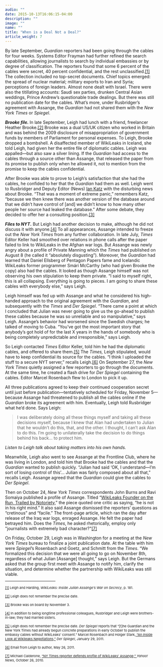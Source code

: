 ```yaml
---
audio: ""
date: 2015-10-13T16:06:15-04:00
description: ""
image: ""
name: ""
title: "When is a Deal Not a Deal?"
article_weight: 7
---
```

<p>
	By late September, <em>Guardian </em>reporters had been going through the cables for four weeks. Systems Editor Frayman had further refined the search capabilities, allowing journalists to search by individual embassies or by degree of classification. The reporters found that some 6 percent of the cables were secret, 40 percent confidential, and the rest unclassified.<a href="case_id_70_id_631.html#_ftn1" name="_ftnref1" title="">[1]</a> The collection included no top-secret documents. Chief topics emerged: the spread of nuclear material; military exports to Iran and Syria; perceptions of foreign leaders. Almost none dealt with Israel. There were also the titillating accounts: Saudi sex parties, drunken Central Asian weddings, Prince Andrew&rsquo;s questionable trade dealings. But there was still no publication date for the cables. What&rsquo;s more, under Rusbridger&rsquo;s agreement with Assange, the <em>Guardian</em> had not shared them with the <em>New York Times</em> or <em>Spiegel</em>.</p>
<p>
	<strong><em>Brooke file.</em> </strong>In late September, Leigh had lunch with a friend, freelancer Heather Brooke.<a href="case_id_70_id_631.html#_ftn2" name="_ftnref2" title="">[2]</a> Brooke was a dual US/UK citizen who worked in Britain and was behind the 2009 disclosure of misappropriation of government funds by members of Parliament for personal expenses. To Leigh, Brooke dropped a bombshell. A disaffected member of WikiLeaks in Iceland, she told Leigh, had given her the entire file of diplomatic cables. Leigh was appalled&mdash;but also saw a silver lining. If the <em>Guardian</em> had access to the cables through a source other than Assange, that released the paper from its promise to publish only when he allowed it, not to mention from the promise to keep the cables confidential.</p>
<p>
	After Brooke was able to prove to Leigh&rsquo;s satisfaction that she had the cables, he confided to her that the <em>Guardian</em> had them as well. Leigh went to Rusbridger and Deputy Editor (News) <a href="case_id_70_id_173_c_bio.html">Ian Katz</a> with the disturbing news about Brooke. &ldquo;That was a moment of extreme panic,&rdquo; remembers Katz, &ldquo;because we then knew there was another version of the database around that we didn&rsquo;t have control of [and] we didn&rsquo;t know to how many other people her source had leaked the database.&rdquo; After some debate, they decided to offer her a consulting position.<a href="case_id_70_id_631.html#_ftn3" name="_ftnref3" title="">[3]</a></p>
<p>
	<strong><em>Files to NYT</em>.</strong> But Leigh had another decision to make, although he did not discuss it with anyone.<a href="case_id_70_id_631.html#_ftn4" name="_ftnref4" title="">[4]</a> To all appearances, Assange intended to freeze out the <em>New York Times</em> from any further collaboration. In late July, <em>Times</em> Editor Keller had smoothed over relations in phone calls after the paper failed to link to WikiLeaks in the Afghan war logs. But Assange was newly angry about a profile of Private Manning which the <em>Times</em> had published on August 8 (he called it &ldquo;absolutely disgusting&rdquo;). Moreover, the <em>Guardian</em> had learned that Daniel Ellsberg of Pentagon Papers fame and Icelandic WikiLeaks former programmer Sm&aacute;ri McCarthy (who had given Brooke the copy) also had the cables. It looked as though Assange himself was not observing his own stipulation to keep them private. &ldquo;I said to myself right, this is all collapsing. Everything is going to pieces. I am going to share these cables with everybody else,&rdquo; says Leigh.</p>
<p>
	Leigh himself was fed up with Assange and what he considered his high-handed approach to the original agreement with the <em>Guardian</em>, and subsequently with the <em>Times</em> and <em>Der Spiegel</em>. &ldquo;There came a point at which I concluded that Julian was never going to give us the go-ahead to publish these cables because he was so unreliable and so manipulative,&rdquo; says Leigh. Assange&rsquo;s behavior had worsened since the Swedish charges; he talked of moving to Cuba. &ldquo;You&rsquo;ve got the most important story that anybody&rsquo;s got hold of for the last X years in the hands of somebody who is being completely unpredictable and irresponsible,&rdquo; says Leigh.</p>
<p>
	So Leigh contacted <em>Times</em> Editor Keller, told him he had the diplomatic cables, and offered to share them.<a href="case_id_70_id_631.html#_ftn5" name="_ftnref5" title="">[5]</a> The <em>Times, </em>Leigh stipulated<em>,</em> would have to keep confidential its source for the cables. &ldquo;I think I uploaded the stuff to a secure NYT server,&rdquo; recalls Leigh.<a href="case_id_70_id_631.html#_ftn6" name="_ftnref6" title="">[6]</a> On September 27, the <em>New York Times</em> quietly assigned a few reporters to go through the documents. At the same time, he created a flash drive for <em>Der Spiegel</em> containing the cables. Editor Marcel Rosenbach flew to London to pick it up.</p>
<p>
	All three publications agreed to keep their continued cooperation secret until just before publication&mdash;tentatively scheduled for Friday, November 5&mdash;because Assange had threatened to publish all the cables online if the <em>Guardian</em> broke its agreement with him. Eventually, Leigh told Rusbridger what he&rsquo;d done. Says Leigh:</p>
<blockquote>
	<p>
		I was deliberately doing all these things myself and taking all these decisions myself, because I knew that Alan had undertaken to Julian that he wouldn&rsquo;t do this, that, and the other. I thought, I can&rsquo;t ask Alan to do this. I&rsquo;m going to unilaterally take the decision to do things behind his back&hellip; to protect him.</p>
</blockquote>
<p>
	<i>Listen to Leigh talk about taking matters into his own hands.</i><br />
	<img alt="" border="0" class="audiofile" src="../../files/audios/183/Leigh&#32;text&#32;quote.mp3" /></p>
<p>
	Meanwhile, Leigh also went to see Assange at the Frontline Club, where he was living in London, and told him that Brooke had the cables and that the <em>Guardian</em> wanted to publish quickly. &ldquo;Julian had said &lsquo;OK, I understand&mdash;I&rsquo;m sort of losing control of this&rsquo;&hellip; Julian was fairly composed about all that,&rdquo; recalls Leigh. Assange agreed that the <em>Guardian</em> could give the cables to <em>Der Spiegel</em>.</p>
<p>
	Then on October 24, <em>New York Times</em> correspondents John Burns and Ravi Somaiya published a profile of Assange. Titled &ldquo;<a href="http://www.nytimes.com/2010/10/24/world/24assange.html">WikiLeaks Founder on the Run, Trailed by Notoriety</a>,&rdquo; the piece quoted one critic as saying, &ldquo;he is not in his right mind.&rdquo; It also said Assange dismissed the reporters&rsquo; questions as &ldquo;cretinous&rdquo; and &ldquo;facile.&rdquo; The front-page article, which ran the day after release of the Iraq war logs, enraged Assange. He felt the paper had betrayed him. Does the <em>Times</em>, he asked rhetorically, employ only &quot;journalists with extremely bad character?&quot;<a href="case_id_70_id_631.html#_ftn7" name="_ftnref7" title="">[7]</a></p>
<p>
	On Friday, October 29, Leigh was in Washington for a meeting at the <em>New York Times </em>bureau to finalize a joint publication date. At the table with him were <em>Spiegel</em>&rsquo;s Rosenbach and Goetz, and Schmitt from the <em>Times</em>. &ldquo;We formalized this decision that we were all going to go on November 8th, regardless of what Julian [Assange] thought,&rdquo; says Leigh. But the Germans asked that the group first meet with Assange to notify him, clarify the situation, and determine whether the partnership with WikiLeaks was still viable.</p>
<div>
	<hr align="left" size="1" width="33%" />
	<div id="ftn1">
		<p>
			<span style="font-size: 11px;"><a href="case_id_70_id_631.html#_ftnref1" name="_ftn1" title="">[1]</a> Leigh and Harding, <em>WikiLeaks: Inside Julian Assange&rsquo;s War on Secrecy</em>, p. 181.</span></p>
	</div>
	<div id="ftn2">
		<p>
			<span style="font-size: 11px;"><a href="case_id_70_id_631.html#_ftnref2" name="_ftn2" title="">[2]</a> Leigh does not remember the precise date.</span></p>
	</div>
	<div id="ftn3">
		<p>
			<span style="font-size: 11px;"><a href="case_id_70_id_631.html#_ftnref3" name="_ftn3" title="">[3]</a> Brooke was on board by November 3.</span></p>
	</div>
	<div id="ftn4">
		<p>
			<span style="font-size: 11px;"><a href="case_id_70_id_631.html#_ftnref4" name="_ftn4" title="">[4]</a> In addition to being longtime professional colleagues, Rusbridger and Leigh were brothers-in-law; they had married sisters.</span></p>
	</div>
	<div id="ftn5">
		<p>
			<span style="font-size: 11px;"><a href="case_id_70_id_631.html#_ftnref5" name="_ftn5" title="">[5]</a> Leigh does not remember the precise date. <em>Der Spiegel</em> reports that &ldquo;[t]he Guardian and the New York Times had already begun concrete preparations in early October to publish the embassy cables without WikiLeaks&#39; consent.&rdquo; Marcel Rosenbach and Holger Stark,<a class="extlink" href="http://readersupportednews.org/opinion2/370-wikileaks/4783-an-inside-look-at-wikileaks-negotiations" target="_blank"> &ldquo;An Inside Look at Wikileaks Negotiations,&rdquo;</a> <em>Der Spiegel</em>, January 29, 2011.</span></p>
	</div>
	<div id="ftn6">
		<p>
			<span style="font-size: 11px;"><a href="case_id_70_id_631.html#_ftnref6" name="_ftn6" title="">[6]</a> Email from Leigh to author, May 26, 2011.</span></p>
	</div>
	<div id="ftn7">
		<p>
			<span style="font-size: 11px;"><a href="case_id_70_id_631.html#_ftnref7" name="_ftn7" title="">[7]</a> Michael Calderone, <a class="extlink" href="http://news.yahoo.com/s/yblog_upshot/20101026/cm_yblog_upshot/ny-times-reporter-defends-profile-of-wikileaks-assange" target="_blank">&ldquo;NY Times reporter defends profile of WikiLeaks&rsquo; Assange,&rdquo; </a><em>Yahoo! News</em>, October 26, 2010.</span></p>
	</div>
</div>
</div>
